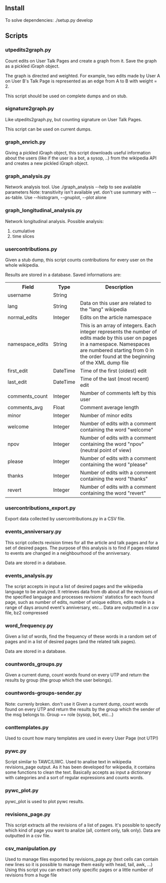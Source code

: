## Install
To solve dependencies:
./setup.py develop

## Scripts
### utpedits2graph.py
Count edits on User Talk Pages and create a graph from it. Save the graph as a pickled iGraph object.

The graph is directed and weighted. For example, two edits made by User A on User B's Talk Page is represented as an edge from A to B with weight = 2.

This script should be used on complete dumps and on stub.

### signature2graph.py
Like utpedits2graph.py, but counting signature on User Talk Pages.

This script can be used on current dumps.

### graph_enrich.py
Giving a pickled iGraph object, this script downloads useful information about
the users (like if the user is a bot, a sysop, ..) from the wikipedia API and
creates a new pickled iGraph object.

### graph_analysis.py
Network analysis tool. Use ./graph_analysis --help to see available parameters
Note: transitivity isn't available yet. don't use summary with --as-table.
      Use --histogram, --gnuplot, --plot alone

### graph_longitudinal_analysis.py
Network longitudinal analysis. Possible analysis:
   1. cumulative
   2. time slices

### usercontributions.py
Given a stub dump, this script counts contributions for every user on the whole wikipedia.

Results are stored in a database. Saved informations are:
<table>
<tr>
  <th>Field</th><th>Type</th><th>Description</th>
</tr>
<tr>
  <td>username</td><td>String</td><td></td>
</tr>
<tr>
  <td>lang</td><td>String</td><td>Data on this user are related to the "lang" wikipedia</td>
</tr>
<tr>
  <td>normal_edits</td><td>Integer</td><td>Edits on the article namespace</td>
</tr>
<tr>
  <td>namespace_edits</td><td>String</td><td>This is an array of integers. Each integer represents the number of edits made by this user on pages in a namespace. Namespaces are numbered starting from 0 in the order found at the beginning of the XML dump file</td>
</tr>
<tr>
  <td>first_edit</td><td>DateTime</td><td>Time of the first (oldest) edit</td>
</tr>
<tr>
  <td>last_edit</td><td>DateTime</td><td>Time of the last (most recent) edit</td>
</tr>
<tr>
  <td>comments_count</td><td>Integer</td><td>Number of comments left by this user</td>
</tr>
<tr>
  <td>comments_avg</td><td>Float</td><td>Comment average length</td>
</tr>
<tr>
  <td>minor</td><td>Integer</td><td>Number of minor edits</td>
</tr>
<tr>
  <td>welcome</td><td>Integer</td><td>Number of edits with a comment containing the word "welcome"</td>
</tr>
<tr>
  <td>npov</td><td>Integer</td><td>Number of edits with a comment containing the word "npov" (neutral point of view)</td>
</tr>
<tr>
  <td>please</td><td>Integer</td><td>Number of edits with a comment containing the word "please"</td>
</tr>
<tr>
  <td>thanks</td><td>Integer</td><td>Number of edits with a comment containing the word "thanks"</td>
</tr>
<tr>
  <td>revert</td><td>Integer</td><td>Number of edits with a comment containing the word "revert"</td>
</tr>
</table>

### usercontributions_export.py
Export data collected by usercontributions.py in a CSV file.

### events_anniversary.py
This script collects revision times for all the article and talk pages and for
a set of desired pages. The purpose of this analysis is to find if pages
related to events are changed in a neighbourhood of the anniversary.

Data are stored in a database.

### events_analysis.py
The script accepts in input a list of desired pages and the wikipedia language
to be analyzed. It retrieves data from db about all the revisions of the specified
language and processes revisions' statistics for each found page, such as number of
edits, number of unique editors, edits made in a range of days around event's
anniversary, etc...
Data are outputted in a csv file, bz2 compressed

### word_frequency.py
Given a list of words, find the frequency of these words in a random set of
pages and in a list of desired pages (and the related talk pages).

Data are stored in a database.

### countwords_groups.py
Given a current dump, count words found on every UTP and return the results
by group (the group which the user belongs).

### countwords-groups-sender.py
Note: currenly broken. don't use it
Given a current dump, count words found on every UTP and return the results by
the group which the sender of the msg belongs to. Group == role (sysop, bot, etc...) 

### conttemplates.py
Used to count how many templates are used in every User Page (not UTP!)

### pywc.py
Script similar to TAWC/LIWC. Used to analise text in wikipedia revisions_page
output. As it has been developed for wikipedia, it contains some functions to
clean the text. Basically accepts as input a dictionary with categories and a
sort of regular expressions and counts words.

### pywc_plot.py
pywc_plot is used to plot pywc results.

### revisions_page.py
This script extracts all the revisions of a list of pages.
It's possible to specify which kind of page you want to analize
(all, content only, talk only). Data are outputted in a csv file.

### csv_manipulation.py
Used to manage files exported by revisions_page.py (text cells can contain
new lines so it is possible to manage them easily with head, tail, awk, ...)
Using this script you can extract only specific pages or a little number of
revisions from a huge file
